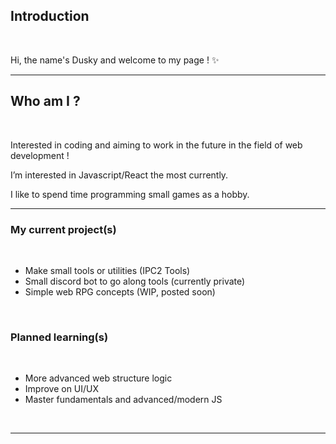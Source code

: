 


## Introduction 

<br>

Hi, the name's Dusky and welcome to my page ! ✨


--------------------------------------------------------------------------------------------------------------------------------------------------------------------------------

## Who am I ?

<br>

Interested in coding and aiming to work in the future in the field of web development !

I’m interested in Javascript/React the most currently.

I like to spend time programming small games as a hobby.

--------------------------------------------------------------------------------------------------------------------------------------------------------------------------------

### My current project(s)

<br>

- Make small tools or utilities (IPC2 Tools)
- Small discord bot to go along tools (currently private)
- Simple web RPG concepts (WIP, posted soon)

<br>

### Planned learning(s)

<br>

- More advanced web structure logic
- Improve on UI/UX
- Master fundamentals and advanced/modern JS

<br>

--------------------------------------------------------------------------------------------------------------------------------------------------------------------------------
